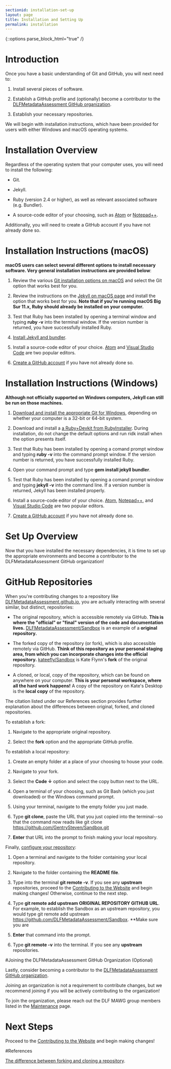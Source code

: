 ```yaml
---
sectionid: installation-set-up
layout: page
title: Installation and Setting Up
permalink: installation
---
```


{::options parse_block_html="true" /}

# Introduction

Once you have a basic understanding of Git and GitHub, you will next need to:

1. Install several pieces of software.

2. Establish a GitHub profile and (optionally) become a contributor to the [DLFMetadataAssessment GitHub organization](https://github.com/DLFMetadataAssessment). 

3. Establish your necessary repositories.

We will begin with installation instructions, which have been provided for users with either Windows and macOS operating systems.

# Installation Overview

Regardless of the operating system that your computer uses, you will need to install the following:

- Git.

- Jekyll.

- Ruby (version 2.4 or higher), as well as relevant associated software (e.g. Bundler). 

- A source-code editor of your choosing, such as [Atom](https://atom.io/) or [Notepad++](https://notepad-plus-plus.org/).

Additionally, you will need to create a GitHub account if you have not already done so. 

# Installation Instructions (macOS)

**macOS users can select several different options to install necessary software. Very general installation instructions are provided below**:

1. Review the various [Git installation options on macOS](https://git-scm.com/download/mac) and select the Git option that works best for you. 

2. Review the instructions on the [Jekyll on macOS page](https://jekyllrb.com/docs/installation/macos/) and install the option that works best for you. **Note that if you're running macOS Big Sur 11.x, Ruby should already be installed on your computer.**

3. Test that Ruby has been installed by opening a terminal window and typing **ruby -v** into the terminal window. If the version number is returned, you have successfully installed Ruby.

4. [Install Jekyll and bundler](https://jekyllrb.com/docs/installation/macos/#install-jekyll). 

5. Install a source-code editor of your choice. [Atom](https://atom.io/) and [Visual Studio Code](https://code.visualstudio.com/) are two popular editors.

6. [Create a GitHub account](https://github.com/join) if you have not already done so. 

# Installation Instructions (Windows)

**Although not officially supported on Windows computers, Jekyll can still be run on those machines.**

1. [Download and install the appropriate Git for Windows](https://git-scm.com/download/win), depending on whether your computer is a 32-bit or 64-bit system.

2. Download and install a [a Ruby+Devkit from RubyInstaller](https://rubyinstaller.org/). During installation, do not change the default options and run ridk install when the option presents itself.

3. Test that Ruby has been installed by opening a comand prompt window and typing **ruby -v** into the command prompt window. If the version number is returned, you have successfully installed Ruby.

4. Open your command prompt and type **gem install jekyll bundler**. 

5. Test that Ruby has been installed by opening a comand prompt window and typing **jekyll -v** into the command line. If a version number is returned, Jekyll has been installed properly.

6. Install a source-code editor of your choice. [Atom](https://atom.io/), [Notepad++](https://notepad-plus-plus.org/), and [Visual Studio Code](https://code.visualstudio.com/) are two popular editors.

7. [Create a GitHub account](https://github.com/join) if you have not already done so. 

# Set Up Overview

Now that you have installed the necessary dependencies, it is time to set up the appropriate environments and become a contributor to the DLFMetadataAssessment GitHub organization!

# GitHub Repositories

When you're contributing changes to a repository like [DLFMetadataAssessment.github.io](https://github.com/DLFMetadataAssessment/DLFMetadataAssessment.github.io), you are actually interacting with several similar, but distinct, repositories:

- The original repository, which is accessible remotely via GitHub. **This is where the "official" or "final" version of the code and documentation lives.** [DLFMetadataAssessment/Sandbox](https://github.com/DLFMetadataAssessment/Sandbox) is an example of a **original repository.**

- The forked copy of the repository (or fork), which is also accessible remotely via GitHub. **Think of this repository as your personal staging area, from which you can incorporate changes into the official repository.** [kateefly/Sandbox](https://github.com/kateefly/Sandbox) is Kate Flynn's **fork** of the original repository.

- A cloned, or local, copy of the repository, which can be found on anywhere on your computer. **This is your personal workspace, where all the hard work happens!** A copy of the repository on Kate's Desktop is the **local copy** of the repository. 

The citation listed under our References section provides further explanation about the differences between original, forked, and cloned repositories. 

To establish a fork:

1. Navigate to the appropriate original repository.

2. Select the **fork** option and the appropriate GitHub profile.

To establish a local repository:

1. Create an empty folder at a place of your choosing to house your code.

2. Navigate to your fork.

3. Select the **Code ↓** option and select the copy button next to the URL.

4. Open a terminal of your choosing, such as Git Bash (which you just downloaded) or the Windows command prompt.

5. Using your terminal, navigate to the empty folder you just made.

6. Type **git clone**, paste the URL that you just copied into the terminal--so that the command now reads like git clone https://github.com/GentrySteven/Sandbox.git

7. **Enter** that URL into the prompt to finish making your local repository. 

Finally, [configure your repository](https://docs.github.com/en/github/collaborating-with-pull-requests/working-with-forks/configuring-a-remote-for-a-fork):

1. Open a terminal and navigate to the folder containing your local repository.

2. Navigate to the folder containing the **README file**.

3. Type into the terminal **git remote -v**. If you see any **upstream** repositories, proceed to the [Contributing to the Website](contributing-to-site) and begin making changes! Otherwise, continue to the next step.

4. Type **git remote add upstream ORIGINAL REPOSITORY GITHUB URL**. For example, to establish the Sandbox as an upstream repository, you would type git remote add upstream https://github.com/DLFMetadataAssessment/Sandbox. **Make sure you are 

5. **Enter** that command into the prompt.

6. Type **git remote -v** into the terminal. If you see any **upstream** repositories.

#Joining the DLFMetadataAssessment GitHub Organization (Optional)

Lastly, consider becoming a contributor to the [DLFMetadataAssessment GitHub organization](https://github.com/DLFMetadataAssessment). 

Joining an organization is not a requirement to contribute changes, but we recommend joining if you will be actively contributing to the organization!

To join the organization, please reach out the DLF MAWG group members listed in the [Maintenance](maintenance) page.

# Next Steps 

Proceed to the [Contributing to the Website](contributing-to-site) and begin making changes!

#References

[The difference between forking and cloning a repository](https://github.community/t/the-difference-between-forking-and-cloning-a-repository/10189).
